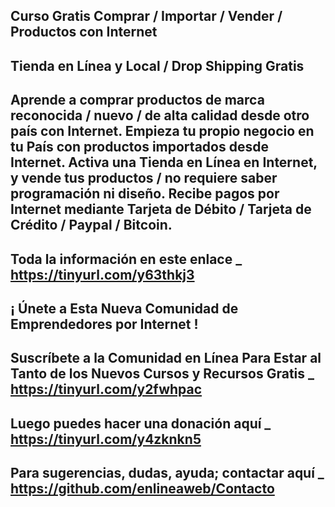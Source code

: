 Curso Gratis Comprar / Importar / Vender / Productos con Internet
---------------------------------
Tienda en Línea y Local / Drop Shipping Gratis
---------------------------------
Aprende a comprar productos de marca reconocida / nuevo / de alta calidad desde otro país con Internet.
Empieza tu propio negocio en tu País con productos importados desde Internet.
Activa una Tienda en Línea en Internet, y vende tus productos / no requiere saber programación ni diseño.
Recibe pagos por Internet mediante Tarjeta de Débito / Tarjeta de Crédito / Paypal / Bitcoin.
---------------------------------
Toda la información en este enlace _ https://tinyurl.com/y63thkj3
---------------------------------
¡ Únete a Esta Nueva Comunidad de Emprendedores por Internet !
------------------------------------
Suscríbete a la Comunidad en Línea Para Estar al Tanto de los Nuevos Cursos y Recursos Gratis _ https://tinyurl.com/y2fwhpac
------------------------------------
Luego puedes hacer una donación aquí _ https://tinyurl.com/y4zknkn5
------------------------------------
Para sugerencias, dudas, ayuda; contactar aquí _ https://github.com/enlineaweb/Contacto
------------------------------------
